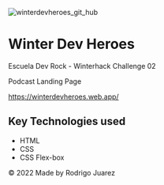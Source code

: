 ![winterdevheroes_git_hub](https://user-images.githubusercontent.com/99626780/190253775-ff6d306f-919e-44a2-86ab-0fef9407b1e0.png)

# Winter Dev Heroes

Escuela Dev Rock - Winterhack Challenge 02

Podcast Landing Page

https://winterdevheroes.web.app/

## Key Technologies used
- HTML
- CSS
- CSS Flex-box

© 2022 Made by Rodrigo Juarez
